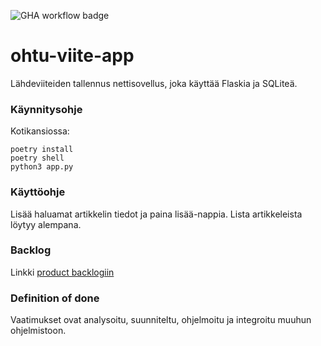 ﻿![GHA workflow badge](https://github.com/Tuukjazz/ohtu-viite-app/actions/workflows/main.yml/badge.svg)

# ohtu-viite-app
Lähdeviiteiden tallennus nettisovellus, joka käyttää Flaskia ja SQLiteä.

### Käynnitysohje
Kotikansiossa:
```
poetry install
poetry shell
python3 app.py
```
### Käyttöohje
Lisää haluamat artikkelin tiedot ja paina lisää-nappia. Lista artikkeleista löytyy alempana.

### Backlog
Linkki [product backlogiin](https://docs.google.com/spreadsheets/d/1Y8zzDWfnMRQlfKNQXj7rSJLi5pE2ypAosV2M5X0VCbM/edit#gid=1)

### Definition of done
Vaatimukset ovat analysoitu, suunniteltu, ohjelmoitu ja integroitu muuhun ohjelmistoon.
